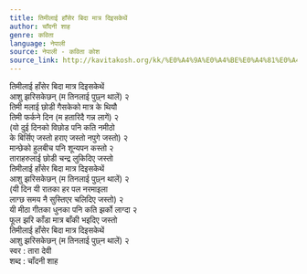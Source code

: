 ```yaml
---
title: तिमीलाई हाँसेर बिदा मात्र दिइसकेथें
author: चाँदनी शाह
genre: कविता
language: नेपाली
source: नेपाली - कविता कोश
source_link: http://kavitakosh.org/kk/%E0%A4%9A%E0%A4%BE%E0%A4%81%E0%A4%A6%E0%A4%A8%E0%A5%80_%E0%A4%B6%E0%A4%BE%E0%A4%B9
---
```


तिमीलाई हाँसेर बिदा मात्र दिइसकेथें  
आशु झरिसकेछन् (म तिनलाई पुछ्न थालें) २  
तिमी मलाई छोडी गैसकेको मात्र के थियौ  
तिमी फर्कने दिन (म हतारिदै गन्न लागें) २  
(यो दुई दिनको विछोड पनि कति नमीठो  
के बिर्सिए जस्तो हराए जस्तो नपुगे जस्तो) २  
मान्छेको हुलबीच पनि शून्यपन कस्तो २  
ताराहरुलाई छोडी चन्द्र लुकिदिए जस्तो  
तिमीलाई हाँसेर बिदा मात्र दिइसकेथें  
आशु झरिसकेछन् (म तिनलाई पुछ्न थालें) २  
(यी दिन यी रातका हर पल नरमाइला  
लाग्छ समय नै सुस्तिएर चलिदिए जस्तो) २  
यी मीठा गीतका धुनका पनि कति झर्को लाग्दा २  
फूल झरि काँडा मात्र बाँकी भइदिए जस्तो  
तिमीलाई हाँसेर बिदा मात्र दिइसकेथें  
आशु झरिसकेछन् (म तिनलाई पुछ्न थालें) २  
स्वर : तारा देवी  
शब्द : चाँदनी शाह
